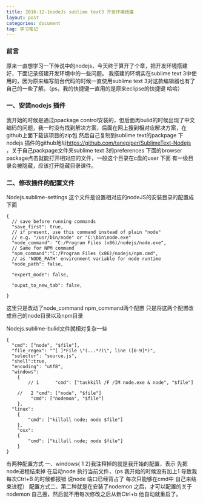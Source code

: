 ```yaml
---
title: 2016-12-1nodeJs sublime text3 开发环境搭建
layout: post
categories: document
tag: 学习笔记
---
```

### 前言
原来一直想学习一下传说中的nodejs，今天终于算开了个章，把开发环境搭建好，下面记录搭建开发环境中的一些问题。
我搭建的环境实在sublime text 3中使用的，因为原来编写前台代码的时候一直使用sublime text 3对这款编辑器也有了自己的一些了解。（ps，我的快捷键一直用的是原来eclipse的快捷键 哈哈）
### 一、安装nodejs 插件
我开始的时候是通过ppackage control安装的，但后面再bulid的时候出现了中文编码的问题，我一时没有找到解决方案，后面在网上搜到相对应解决方案，在github上面下载该项目的zip包 然后自己复制到sublime text的packpage 下 nodejs 插件的github地址[https://github.com/tanepiper/SublimeText-Nodejs ](https://github.com/tanepiper/SublimeText-Nodejs) ，关于自己packpage文件夹sublime text 3的preferences 下面的browser package点击就能打开相对应的文件，一般这个目录在c盘的user 下面 有一级目录会被隐藏，应该打开隐藏目录课件。
### 二、修改插件的配置文件
Nodejs.sublime-settings 这个文件是设置相对应的nodeJS的安装目录的配置成下面

```
{
  // save before running commands
  "save_first": true,
  // if present, use this command instead of plain "node"
  // e.g. "/usr/bin/node" or "C:\bin\node.exe"
  "node_command": "C:/Program Files (x86)/nodejs/node.exe",
  // Same for NPM command
  "npm_command":"C:/Program Files (x86)/nodejs/npm.cmd",
  // as 'NODE_PATH' environment variable for node runtime
  "node_path": false,

  "expert_mode": false,

  "ouput_to_new_tab": false,
 
}

```
这里只是改动了node_command npm_command两个配置 只是将这两个配置改成自己的node目录以及npm目录

Nodejs.sublime-bulid文件就相对复杂一些

```
{
  "cmd": ["node", "$file"],
  "file_regex": "^[ ]*File \"(...*?)\", line ([0-9]*)",
  "selector": "source.js",
  "shell":true,
  "encoding": "utf8",
  "windows":
    {
		// 1      "cmd": ["taskkill /F /IM node.exe & node", "$file"]

	//	 2 "cmd": ["node", "$file"]
         "cmd": ["nodemon", "$file"]
    },
  "linux":
    {
        "cmd": ["killall node; node $file"]
    },
    "osx":
    {
        "cmd": ["killall node; node $file"]
    }
}

```
有两种配置方式 一、windows{ 1 2}我注释掉的就是我开始的配置，表示 先把node进程结束掉 在启动node 执行当前文件，（ps 我开始的时候没有加上1 导致我每次Ctrl+B 的时候都报错 说node 端口已经背占了 每次只能够在cmd中 自己来结束进程）
配置方式二、第二种就是在安装了nodemon 之后，才可以配置的关于nodemon 自己搜，然后就不用每次修改之后从新Ctrl+b
他自动就重启了。


	




